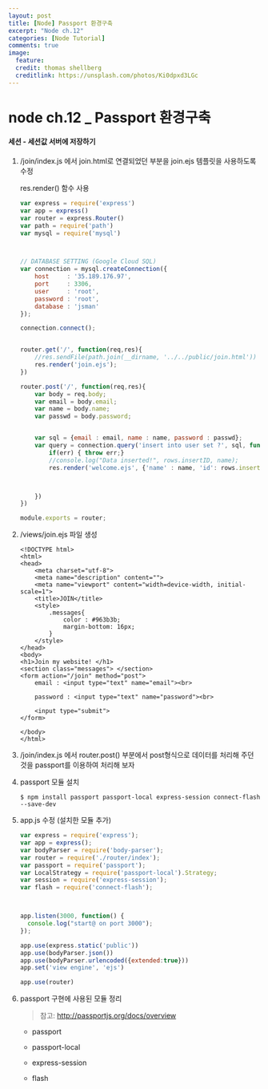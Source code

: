 ```yaml
---
layout: post
title: [Node] Passport 환경구축
excerpt: "Node ch.12"
categories: [Node Tutorial]
comments: true
image:
  feature:
  credit: thomas shellberg
  creditlink: https://unsplash.com/photos/Ki0dpxd3LGc
---
```


# node ch.12 _ Passport 환경구축

#### 세션 - 세션값 서버에 저장하기


1. /join/index.js 에서 join.html로 연결되었던 부분을 join.ejs 템플릿을 사용하도록 수정

    res.render() 함수 사용

    ```js
    var express = require('express')
    var app = express()
    var router = express.Router()
    var path = require('path')
    var mysql = require('mysql')



    // DATABASE SETTING (Google Cloud SQL)
    var connection = mysql.createConnection({
        host     : '35.189.176.97',
        port     : 3306,
        user     : 'root',
        password : 'root',
        database : 'jsman'
    });

    connection.connect();


    router.get('/', function(req,res){
        //res.sendFile(path.join(__dirname, '../../public/join.html'))
        res.render('join.ejs');
    })

    router.post('/', function(req,res){
        var body = req.body;
        var email = body.email;
        var name = body.name;
        var passwd = body.password;


        var sql = {email : email, name : name, password : passwd};
        var query = connection.query('insert into user set ?', sql, function(err, rows) {
            if(err) { throw err;}
            //console.log("Data inserted!", rows.insertID, name);
            res.render('welcome.ejs', {'name' : name, 'id': rows.insertId})



        })
    })

    module.exports = router;
    ```


2. /views/join.ejs 파일 생성

    ```ejs
    <!DOCTYPE html>
    <html>
    <head>
        <meta charset="utf-8">
        <meta name="description" content="">
        <meta name="viewport" content="width=device-width, initial-scale=1">
        <title>JOIN</title>
        <style>
            .messages{
                color : #963b3b;
                margin-bottom: 16px;
            }
        </style>
    </head>
    <body>
    <h1>Join my website! </h1>
    <section class="messages"> </section>
    <form action="/join" method="post">
        email : <input type="text" name="email"><br>

        password : <input type="text" name="password"><br>

        <input type="submit">
    </form>

    </body>
    </html>

    ```


3. /join/index.js 에서 router.post() 부분에서 post형식으로 데이터를 처리해 주던 것을 passport를 이용하여 처리해 보자


4. passport 모듈 설치

    `$ npm install passport passport-local express-session connect-flash --save-dev`

5. app.js 수정 (설치한 모듈 추가)

    ```js
    var express = require('express');
    var app = express();
    var bodyParser = require('body-parser');
    var router = require('./router/index');
    var passport = require('passport');
    var LocalStrategy = require('passport-local').Strategy;
    var session = require('express-session');
    var flash = require('connect-flash');



    app.listen(3000, function() {
      console.log("start@ on port 3000");
    });

    app.use(express.static('public'))
    app.use(bodyParser.json())
    app.use(bodyParser.urlencoded({extended:true}))
    app.set('view engine', 'ejs')

    app.use(router)


    ```

6. passport 구현에 사용된 모듈 정리

    > 참고: http://passportjs.org/docs/overview 

     * passport

     * passport-local

     * express-session

     * flash
